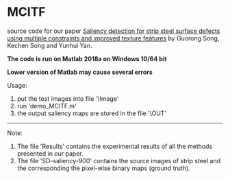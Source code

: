 # MCITF
source code for our paper [Saliency detection for strip steel surface defects using multiple constraints and improved texture features](https://www.sciencedirect.com/science/article/abs/pii/S0143816619317361) by Guorong Song, Kechen Song and Yunhui Yan.

**The code is run on Matlab 2018a on Windows 10/64 bit**

**Lower version of Matlab may cause several errors**

Usage:
1. put the test images into file '\Image'
2. run 'demo_MCITF.m'
3. the output saliency maps are stored in the file '\OUT'

---
Note: 
1. The file 'Results' contains the experimental results of all the methods presented in our paper.
2. The file 'SD-saliency-900' contains the source images of strip steel and the corresponding the pixel-wise binary maps (ground truth).
